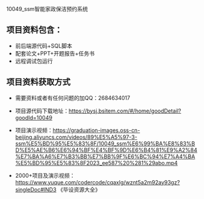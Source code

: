 10049_ssm智能家政保洁预约系统

## 项目资料包含：
* 前后端源代码+SQL脚本
* 配套论文+PPT+开题报告+任务书
* 远程调试包运行

## 项目资料获取方式
* 需要资料或者有任何问题的加QQ：2684634017

* 项目源代码下载地址：https://bysj.bsitem.com/#/home/goodDetail?goodId=10049

* 项目演示视频：https://graduation-images.oss-cn-beijing.aliyuncs.com/videos/89%E5%A5%97-3-ssm%E5%BD%95%E5%83%8F/10049_ssm%E6%99%BA%E8%83%BD%E5%AE%B6%E6%94%BF%E4%BF%9D%E6%B4%81%E9%A2%84%E7%BA%A6%E7%B3%BB%E7%BB%9F%E6%BC%94%E7%A4%BA%E5%BD%95%E5%83%8F2023_ee587%20%281%29abo.mp4

* 2000+项目及演示视频：https://www.yuque.com/codercode/cqaxlg/wznt5a2m92ay93gz?singleDoc#lND3 《毕设资源大全》
